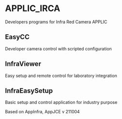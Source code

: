 # APPLIC_IRCA
 Developers programs for Infra Red Camera APPLIC

## EasyCC
 Developer camera control with scripted configuration

## InfraViewer
 Easy setup and remote control for laboratory integration

## InfraEasySetup
 Basic setup and control application for industry purpose

Based on AppInfra, AppJCE v 211004
